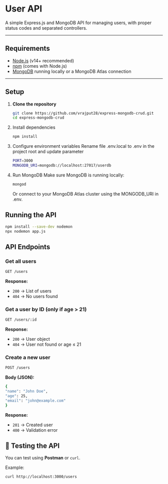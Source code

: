# User API

A simple Express.js and MongoDB API for managing users, with proper status codes and separated controllers.

---

## Requirements
- [Node.js](https://nodejs.org/) (v14+ recommended)
- [npm](https://www.npmjs.com/) (comes with Node.js)
- [MongoDB](https://www.mongodb.com/try/download/community) running locally or a MongoDB Atlas connection

---

## Setup

1. **Clone the repository**
   ```bash
   git clone https://github.com/vrajput28/express-mongodb-crud.git
   cd express-mongodb-crud
   ```

2. Install dependencies
    ```bash
    npm install
    ```

3. Configure environment variables
    Rename file .env.local to .env in the project root and update parameter
    ```bash
    PORT=3000
    MONGODB_URI=mongodb://localhost:27017/userdb
    ```

4. Run MongoDB
    Make sure MongoDB is running locally:
    ```bash
    mongod
    ```
    Or connect to your MongoDB Atlas cluster using the MONGODB_URI in .env.

## Running the API
```bash
npm install --save-dev nodemon
npx nodemon app.js
```

## API Endpoints

### **Get all users**
```bash
GET /users
```
**Response:**
- `200` → List of users
- `404` → No users found

### **Get a user by ID** (only if age > 21)
```bash
GET /users/:id
```
**Response:**
- `200` → User object  
- `404` → User not found or age ≤ 21

### **Create a new user**
```bash
POST /users
```
**Body (JSON):**
```bash
{
"name": "John Doe",
"age": 25,
"email": "john@example.com"
}
```
**Response:**
- `201` → Created user  
- `400` → Validation error

## 🧪 Testing the API

You can test using **Postman** or `curl`.

Example:
```bash
curl http://localhost:3000/users
```
